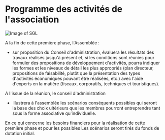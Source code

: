 # Programme des activités de l'association

![Image of SGL](/masonry/rustico_casale_e_casa_di_corte-in-vendita-a-san_giovanni_lipioni.jpg)

A la fin de cette première phase, l'Assemblée :

* sur proposition du Conseil d'administration, évaluera les résultats des travaux réalisés jusqu'à présent et, si les conditions sont réunies pour formuler des propositions de développement d'activités, pourra indiquer les formes et les niveaux de détail les plus appropriés (plan directeur, propositions de faisabilité, plutôt que la présentation des types d'activités économiques pouvant être réalisées, etc.) avec l'aide d'experts en la matière (fiscaux, corporatifs, techniques et touristiques).

A l'issue de la réunion, le conseil d'administration

* Illustrera à l'assemblée les scénarios conséquents possibles qui seront la base des choix ultérieurs que les membres pourront entreprendre tant sous la forme associative qu'individuelle.

En ce qui concerne les besoins financiers pour la réalisation de cette première phase et pour les possibles
Les scénarios seront tirés du fonds de dotation initial.
